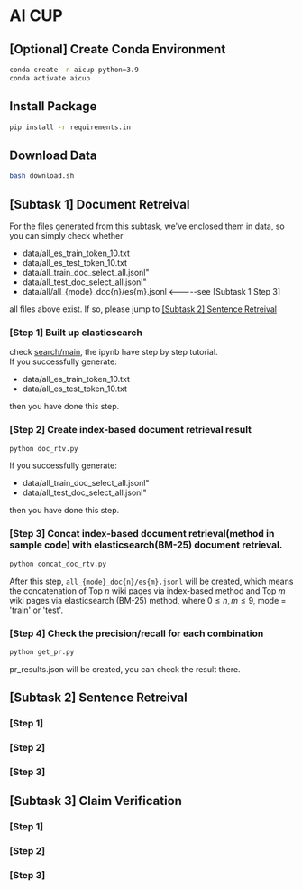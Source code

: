 # AI CUP

## [Optional] Create Conda Environment
```bash
conda create -n aicup python=3.9
conda activate aicup
```

## Install Package
```bash
pip install -r requirements.in
```

## Download Data
```bash
bash download.sh
```
## [Subtask 1] Document Retreival
For the files generated from this subtask, we've enclosed them in [data](data), so you can simply check whether
- data/all_es_train_token_10.txt
- data/all_es_test_token_10.txt
- data/all_train_doc_select_all.jsonl"
- data/all_test_doc_select_all.jsonl"
- data/all/all_{mode}_doc{n}/es{m}.jsonl <-----see [Subtask 1 Step 3]

all files above exist. If so, please jump to [[Subtask 2] Sentence Retreival](#SR)
### [Step 1] Built up elasticsearch
check [search/main](search/main.ipynb), the ipynb have step by step tutorial. <br>
If you successfully generate:
- data/all_es_train_token_10.txt
- data/all_es_test_token_10.txt

then you have done this step.

### [Step 2] Create index-based document retrieval result
```bash
python doc_rtv.py
```
If you successfully generate:
- data/all_train_doc_select_all.jsonl"
- data/all_test_doc_select_all.jsonl"

then you have done this step.

### [Step 3] Concat index-based document retrieval(method in sample code) with elasticsearch(BM-25) document retrieval.
```bash
python concat_doc_rtv.py
```
After this step, `all_{mode}_doc{n}/es{m}.jsonl` will be created, which means the concatenation of Top $n$ wiki pages via index-based method and Top $m$ wiki pages via elasticsearch (BM-25) method, where $0\leq n, m\leq9$, mode = 'train' or 'test'.

### [Step 4] Check the precision/recall for each combination
```bash
python get_pr.py
```
pr_results.json will be created, you can check the result there.

## <div id="SR">[Subtask 2] Sentence Retreival</div>
### [Step 1]
### [Step 2]
### [Step 3]
## [Subtask 3] Claim Verification
### [Step 1]
### [Step 2]
### [Step 3]
